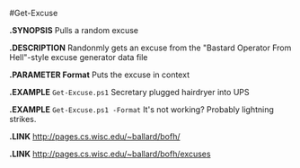 #Get-Excuse

**.SYNOPSIS**
Pulls a random excuse

**.DESCRIPTION**
Randonmly gets an excuse from the "Bastard Operator From Hell"-style excuse generator data file

**.PARAMETER Format**
Puts the excuse in context

**.EXAMPLE**
`Get-Excuse.ps1`
Secretary plugged hairdryer into UPS

**.EXAMPLE**
`Get-Excuse.ps1 -Format`
It's not working? Probably lightning strikes.

**.LINK**
http://pages.cs.wisc.edu/~ballard/bofh/

**.LINK**
http://pages.cs.wisc.edu/~ballard/bofh/excuses
